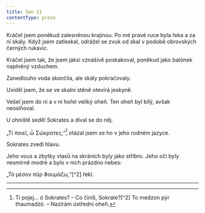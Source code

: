 ```yaml
---
title: Sen II
contentType: prose
---
```


<section>

Kráčel jsem poněkud zalesněnou krajinou. Po mé pravé ruce byla řeka a za ní skály. Když jsem zatleskal, odrážel se zvuk od skal v podobě obrovských černých rukavic.

Kráčel jsem tak, že jsem jaksi vznášivě poskakoval, poněkud jako balónek naplněný vzduchem.

Zanedlouho voda skončila, ale skály pokračovaly.

Uviděl jsem, že se ve skalní stěně otevírá jeskyně.

Vešel jsem do ní a v ní hořel veliký oheň. Ten oheň byl bílý, avšak neoslňoval.

U ohniště seděl Sokrates a díval se do něj.

„Τί ποιεῖ, ὦ Σώκρατες,“[^1] otázal jsem se ho v jeho rodném jazyce.

Sokrates zvedl hlavu.

Jeho vous a zbytky vlasů na skráních byly jako stříbro. Jeho oči byly nesmírně modré a bylo v nich prázdno nebes:

„Τὸ μέσον πῦρ ϑαυμάζω,“[^2] řekl.

* * *
[^1]: Ti pojej… ó Sokrates? – Co činíš, Sokrate?[^2] To medzon pýr thaumadzó. – Nazírám ústřední oheň.
</section>
